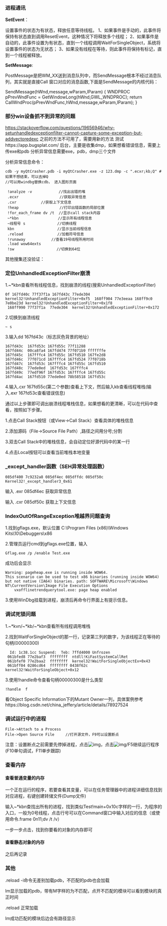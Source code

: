 ### 进程通讯

**SetEvent**：

设置事件的状态为有状态，释放任意等待线程。
1、如果事件是手动的，此事件将保持有状态直到调用ResetEvent，这种情况下将释放多个线程；
2、如果事件是自动的，此事件设置为有状态，直到一个线程调用WaitForSingleObject，系统将设置事件的状态为无状态；
3、如果没有线程在等待，则此事件将保持有标记，直到一个线程被释放。

**SetMessage**:

PostMessage是把WM_XX送到消息队列中，而SendMessage根本不经过消息队列，其实就是直接Call 窗口对应的消息函数,下面是SendMessage的内核代码：

SendMessage(hWnd,message,wParam,lParam)
{
  WNDPROC pPrevWndFunc = GetWindowLong(hWnd,GWL_WNDPROC);
  return CallWndProc(pPrevWndFunc,hWnd,message,wParam,lParam);
}



### 部分win设备抓不到异常的问题

  https://stackoverflow.com/questions/19656946/why-setunhandledexceptionfilter-cannot-capture-some-exception-but-addvectoredexc
  之前的方法不可用了，需要用新的方法
  测试https://app.bugsplat.com/ 后台，主要是收集dmp，如果想看错误信息，需要上传exe和pdb
  分析异常信息需要exe，pdb，dmp三个文件

分析异常信息命令：

```shell
cdb -y myQtCrasher.pdb -i myQtCrasher.exe -z 123.dmp -c ".ecxr;kb;Q" #如果不想结束，可以去掉Q
//可以用windbg替换cdb， 进入图形页面
```



```
 !analyze -v  　　　　　　//找出出错的堆
 .ecxr    　　　　　　　　 //获取异常信息
 .cxr           //获取上下文信息
 !heap    　　　　　　　　 //打印出错函数的局部位置
 !for_each_frame dv /t  //显示call stack内容
 ~*kbn 　　　　　　　　　　//显示所有线程信息
 ~线程号 s      　　　　　//切换线程
 kbn                　　//显示当前线程信息
 .reload            　　//加载符号信息
 !runaway     　　　　//查看19号线程所用时间
 .load wow64exts
 !sw                   //切换到64位
```

其他搜集还没验证：

### 定位UnhandledExceptionFilter崩溃

1.~*kbn查看所有线程信息，找到崩溃的线程(搜索UnhandledExceptionFilter)

```
0f 167fd40c 77f37f1a 167fd43c 77ede304  kernel32!UnhandledExceptionFilter+0xf5  168ff904 77e3eeaa 168ff9c0  7e0be23d kernel32!UnhandledExceptionFilter+0x1f8
 168ff990 77f37f1a  77ede304  kernel32!UnhandledExceptionFilter+0x172
```

2.切换到崩溃线程

```
~ s
```

3.输入dd 167fd43c（标志灰色背景的地址）

```
167fd43c  167fd53c 167fd55c 77f11288
167fd44c  00ca8fa4 167fd474 77f071b9 fffffffe
167fd45c  167fffc4 167fd55c 167fd510 167fe2d8
167fd46c  77f071cd 167fffc4 167fd524 77f0718b
167fd47c  167fd53c 167fffc4 167fd55c 167fd510
167fd48c  77ede0ed  167fd53c 167fffc4
167fd49c  77edf96f 167fd53c 167fffc4 167fd55c
167fd4ac  167fd510 77ede0ed 78b58518 167fd53c
```

4.输入.cxr 167fd55c(第二个参数)查看上下文，然后输入kb查看线程堆栈(输入.exr 167fd53c查看错误信息)

通过以上步骤即可调出崩溃线程堆栈信息，如果想看的更清晰，可以在代码中查看，按照如下步骤。

1.点击Call Stack按钮（或View->Call Stack）查看具体的堆栈信息

2.添加源码（File->Source File Path）,路径之间用分号;分割

3.双击Call Stack中的堆栈信息，会自动定位好源代码中的某一行

4.点击Local按钮可以查看当前堆栈本地变量

### _except_handler函数（SEH异常处理函数）

```
085df400 7c9232a8 085df4ec 085dffdc 085df50c Kernel32!_except_handler3_0x61
```

输入 .exr 085df4ec 获取异常信息

输入 .cxr 085df50c 获取上下文信息

### IndexOutOfRangeException堆越界问题查询

1.找到gflags.exe，默认位置 C:\Program Files (x86)\Windows Kits\10\Debuggers\x86

2.管理员运行cmd到gflags.exe位置，输入

```
Gflag.exe /p /enable Test.exe
```

成功后会显示

```
Warning: pageheap.exe is running inside WOW64.
This scenario can be used to test x86 binaries (running inside WOW64)
but not native (IA64) binaries. path: SOFTWARE\Microsoft\Windows NT\CurrentVersion\Image File Execution Options
    vxofflinetrendquerytool.exe: page heap enabled
```

3.使用WinDbg挂载到进程，崩溃后再命令行界面上有提示信息。

### 调试死锁问题

1.~*kvn/~*kb/~*kbn查看所有线程调用堆栈

2.找到WaitForSingleObject的那一行，记录第三列的数字，为该线程正在等待的句柄(00000300)

```
  Id: 1c38.1cc Suspend:  Teb: 7ffd4000 Unfrozen
 061bfed8 77e2baf3  ffffffff  ntdll!KiFastSystemCallRet
 061bfef0 77e2baa2  ffffffff  kernel32!WaitForSingleObjectEx+0x43
 061bff04 0286cd64  ffffffff 0438f62c kernel32!WaitForSingleObject+0x12
```

3.使用!handle命令查看句柄00000300是什么类型

```
!handle  f
```

看Object Specific Information下的Mutant Owner一列，具体案例参考https://blog.csdn.net/china_jeffery/article/details/78927524

### 调试运行中的进程

```
File->Attach to a Process
File->Open Source File     //打开源文件，F9可以设置断点
```

注意：设置断点之前需要先停掉进程，点击![img](https://img2018.cnblogs.com/blog/1014271/201901/1014271-20190121155757943-134584109.png)，点击![img](https://img2018.cnblogs.com/blog/1014271/201901/1014271-20190121155828967-1504949229.png)/F5继续运行程序(F10单句调试，F11单步跟踪)

### 查看内存

#### 查看普通变量的内存

一个正在运行的程序，若要查看其变量，可以在任务管理器中的进程详细信息找到对应进程，右键创建转储文件(Dump文件)

输入~*kbn查找出所有的进程，找到类似Test!main+0x10c字样的一行，为程序的入口，一般为0号线程，点击行号可以在Command窗口中输入对应的信息（或使用命令.frame 0n11;dv /t /v）

一步一步点击，找到你要看的对象的内存即可

#### 查看静态对象的内存

之后再记录

### 其他

.reload -i命令无差别加载pdb，不匹配的pdb也会加载

lm显示加载的pdb，带有M字样的为不匹配，点开不匹配的模块可以看到模块的真正时间

.reload 正常加载

lm成功匹配的模块后边会有路径显示